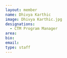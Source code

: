 ```yaml
---
layout: member
name: Dhivya Karthic
image: Dhivya Karthic.jpg
designations: 
  - CTM Program Manager
area:
bio:
email:
type: staff
---
```

